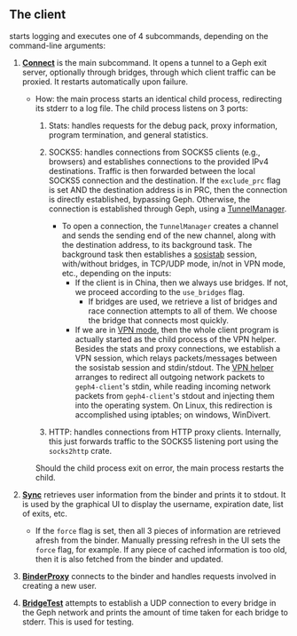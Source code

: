 ## The client

starts logging and executes one of 4 subcommands, depending on the command-line arguments:

1. [**Connect**](https://github.com/geph-official/geph4/blob/master/geph4-client/src/main_connect.rs) is the main subcommand. It opens a tunnel to a Geph exit server, optionally through bridges, through which client traffic can be proxied. It restarts automatically upon failure.

    - How: the main process starts an identical child process, redirecting its stderr to a log file. The child process listens on 3 ports:
        1) Stats: handles requests for the debug pack, proxy information, program termination, and general statistics.
        2) SOCKS5: handles connections from SOCKS5 clients (e.g., browsers) and establishes connections to the provided IPv4 destinations. Traffic is then forwarded between the local SOCKS5 connection and the destination. If the `exclude_prc` flag is set AND the destination address is in PRC, then the connection is directly established, bypassing Geph. Otherwise, the connection is established through Geph, using a [TunnelManager](https://github.com/geph-official/geph4/tree/master/geph4-client/src/tunman).

            -  To open a connection, the `TunnelManager` creates a channel and sends the sending end of the new channel, along with the destination address, to its background task. The background task then establishes a [sosistab](https://docs.rs/sosistab/0.1.1/sosistab/) session, with/without bridges, in TCP/UDP mode, in/not in VPN mode, etc., depending on the inputs:
                - If the client is in China, then we always use bridges. If not, we proceed according to the `use_bridges` flag.
                    - If bridges are used, we retrieve a list of bridges and race connection attempts to all of them. We choose the bridge that connects most quickly. 
                - If we are in [VPN mode](https://github.com/geph-official/geph4/blob/master/geph4-client/src/vpn.rs), then the whole client program is actually started as the child process of the VPN helper. Besides the stats and proxy connections, we establish a VPN session, which relays packets/messages between the sosistab session and stdin/stdout. The [VPN helper](https://github.com/geph-official/geph4/tree/master/geph4-vpn-helper) arranges to redirect all outgoing network packets to `geph4-client`'s stdin, while reading incoming network packets from `geph4-client`'s stdout and injecting them into the operating system. On Linux, this redirection is accomplished using iptables; on windows, WinDivert.

        3) HTTP: handles connections from HTTP proxy clients. Internally, this just forwards traffic to the SOCKS5 listening port using the `socks2http` crate.
        
        Should the child process exit on error, the main process restarts the child.

2. [**Sync**](https://github.com/geph-official/geph4/blob/master/geph4-client/src/main_sync.rs) retrieves user information from the binder and prints it to stdout. It is used by the graphical UI to display the username, expiration date, list of exits, etc.

    <!-- - How: takes in a SyncOpt (which includes information required to access the binder, authenticate the user, and a force-synchronization flag) and returns 3 pieces of information:
        1) user authentication token
        2) list of all exits
        3) list of free exits from the ClientCache.  -->

    - If the `force` flag is set, then all 3 pieces of information are retrieved afresh from the binder. Manually pressing refresh in the UI sets the `force` flag, for example. If any piece of cached information is too old, then it is also fetched from the binder and updated. 

3. [**BinderProxy**](https://github.com/geph-official/geph4/blob/master/geph4-client/src/main_binderproxy.rs) connects to the binder and handles requests involved in creating a new user.

4. [**BridgeTest**](https://github.com/geph-official/geph4/blob/master/geph4-client/src/main_bridgetest.rs) attempts to establish a UDP connection to every bridge in the Geph network and prints the amount of time taken for each bridge to stderr. This is used for testing.

<!-- 

CommonOpt: information required by all 4 subcommands. Includes the address of the binder and certain public keys.

AuthOpt: information needed for user authentication. 

SyncOpt: a CommonOpt, an AuthOpt, and a force-synchronization flag
 -->
